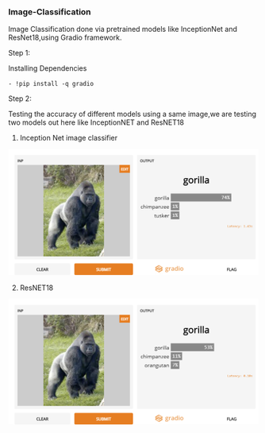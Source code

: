 ### Image-Classification

Image Classification done via pretrained models like InceptionNet and ResNet18,using Gradio framework.

Step 1:

Installing Dependencies
```
- !pip install -q gradio

```

Step 2:

Testing the accuracy of different models using a same image,we are testing two models out here like InceptionNET and ResNET18

1. Inception Net image classifier

<img src="Gorilla.png" width=600>


2. ResNET18

<img src="Resnet18.png" width=600>
